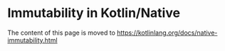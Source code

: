 # Immutability in Kotlin/Native

The content of this page is moved to https://kotlinlang.org/docs/native-immutability.html